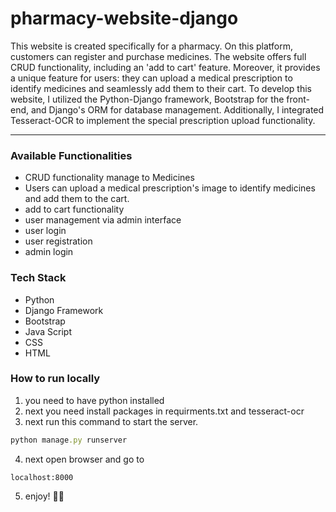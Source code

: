 # pharmacy-website-django

This website is created specifically for a pharmacy. On this platform, customers can register and purchase medicines. The website offers full CRUD functionality, including an 'add to cart' feature. Moreover, it provides a unique feature for users: they can upload a medical prescription to identify medicines and seamlessly add them to their cart. To develop this website, I utilized the Python-Django framework, Bootstrap for the front-end, and Django's ORM for database management. Additionally, I integrated Tesseract-OCR to implement the special prescription upload functionality.
 
***
### Available Functionalities ###
- CRUD functionality manage to Medicines
- Users can upload a medical prescription's image to identify medicines and add them to the cart.
- add to cart functionality 
- user management via admin interface
- user login
- user registration
- admin login

### Tech Stack ###
- Python
- Django Framework
- Bootstrap
- Java Script
- CSS
- HTML


### How to run locally ###
1. you need to have python installed
2. next you need install packages in requirments.txt and tesseract-ocr 
3. next run this command to start the server.
```ruby
python manage.py runserver
```
4. next open browser and go to
```url
localhost:8000
```
5. enjoy! 🥳🎉

